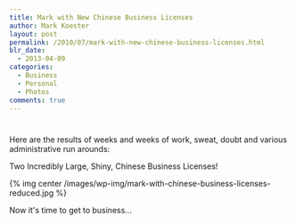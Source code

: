 ```yaml
---
title: Mark with New Chinese Business Licenses
author: Mark Koester
layout: post
permalink: /2010/07/mark-with-new-chinese-business-licenses.html
blr_date:
  - 2013-04-09
categories:
  - Business
  - Personal
  - Photos
comments: true
---
```

# 

Here are the results of weeks and weeks of work, sweat, doubt and various administrative run arounds: 

Two Incredibly Large, Shiny, Chinese Business Licenses!

{% img center /images/wp-img/mark-with-chinese-business-licenses-reduced.jpg %} 

Now it's time to get to business...